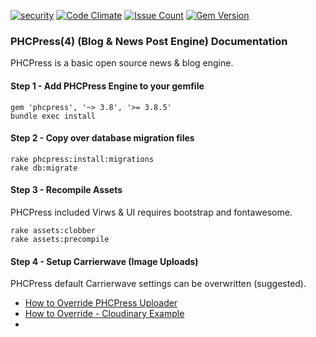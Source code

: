 [![security](https://hakiri.io/github/PHCNetworks/phc-press/master.svg)](https://hakiri.io/github/PHCNetworks/phc-press/master)
[![Code Climate](https://codeclimate.com/github/PHCNetworks/phc-press/badges/gpa.svg)](https://codeclimate.com/github/PHCNetworks/phc-press)
[![Issue Count](https://codeclimate.com/github/PHCNetworks/phc-press/badges/issue_count.svg)](https://codeclimate.com/github/PHCNetworks/phc-press)
[![Gem Version](https://badge.fury.io/rb/phcpress.svg)](https://badge.fury.io/rb/phcpress)  
  
### PHCPress(4) (Blog & News Post Engine) Documentation
PHCPress is a basic open source news & blog engine.
  
#### Step 1 - Add PHCPress Engine to your gemfile  

	gem 'phcpress', '~> 3.8', '>= 3.8.5'
	bundle exec install
  
#### Step 2 - Copy over database migration files  

	rake phcpress:install:migrations
	rake db:migrate
  
#### Step 3 - Recompile Assets  
PHCPress included Virws & UI requires bootstrap and fontawesome.  
  
	rake assets:clobber
	rake assets:precompile

#### Step 4 - Setup Carrierwave (Image Uploads)  
PHCPress default Carrierwave settings can be overwritten (suggested).  
  
- [How to Override PHCPress Uploader](https://github.com/PHCNetworks/phc-press/wiki/Image-Uploader---Override)
- [How to Override - Cloudinary Example](https://github.com/PHCNetworks/phc-press/wiki/Image-Uploader-(Cloudinary))
- 